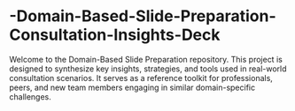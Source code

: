 # -Domain-Based-Slide-Preparation-Consultation-Insights-Deck
Welcome to the Domain-Based Slide Preparation repository. This project is designed to synthesize key insights, strategies, and tools used in real-world consultation scenarios. It serves as a reference toolkit for professionals, peers, and new team members engaging in similar domain-specific challenges.
